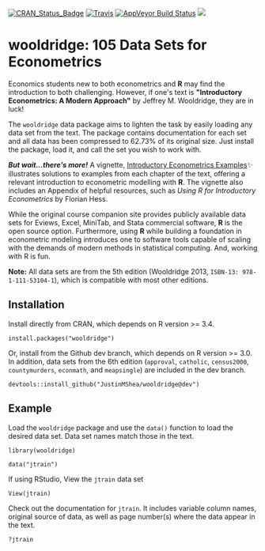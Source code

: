 

[![CRAN_Status_Badge](http://www.r-pkg.org/badges/version/wooldridge)](https://cran.r-project.org/package=wooldridge) [![Travis](https://travis-ci.org/JustinMShea/wooldridge.svg?branch=master)](https://travis-ci.org/JustinMShea/wooldridge) [![AppVeyor Build Status](https://ci.appveyor.com/api/projects/status/github/JustinMShea/wooldridge?branch=master&svg=true)](https://ci.appveyor.com/project/JustinMShea/wooldridge)   [![](http://cranlogs.r-pkg.org/badges/wooldridge)](http://cran.rstudio.com/web/packages/wooldridge/index.html)

# wooldridge: 105 Data Sets for Econometrics 

Economics students new to both econometrics and **R** may find the introduction to both challenging. However, if one's text is **"Introductory Econometrics: A Modern Approach"** by Jeffrey M. Wooldridge, they are in luck! 

The `wooldridge` data package aims to lighten the task by easily loading any data set from the text. The package contains documentation for each set and all data has been compressed to 62.73% of its original size. Just install the package, load it, and call the set you wish to work with.

_**But wait...there's more!**_ A vignette, [Introductory Econometrics Examples](https://justinmshea.github.io/wooldridge/articles/Introductory-Econometrics-Examples.html):sparkles: illustrates solutions to examples from each chapter of the text, offering a relevant introduction to econometric modelling with **R**. The vignette also includes an Appendix of helpful resources, such as *Using R for Introductory Econometrics* by Florian Hess.


While the original course companion site provides publicly available data sets for Eviews, Excel, MiniTab, and Stata commercial software, **R** is the open source option. Furthermore, using **R** while building a foundation in econometric modeling introduces one to software tools capable of scaling with the demands of modern methods in statistical computing. And, working with R is fun.

**Note:** All data sets are from the 5th edition (Wooldridge 2013, `ISBN-13: 978-1-111-53104-1`), which is compatible with most other editions.


## Installation

Install directly from CRAN, which depends on R version >= 3.4.

```{r}
install.packages("wooldridge")
```

Or, install from the Github dev branch, which depends on R version >= 3.0. In addition, data sets from the 6th edition (`approval`, `catholic`, `census2000`, `countymurders`, `econmath`, and `meapsingle`) are included in the dev branch.

```{r}
devtools::install_github("JustinMShea/wooldridge@dev")
```

## Example

Load the `wooldridge` package and use the `data()` function to load the desired data set.
Data set names match those in the text.

```{r}
library(wooldridge)

data("jtrain")
```

If using RStudio, View the `jtrain` data set

```{r}
View(jtrain)
```

Check out the documentation for `jtrain`. It includes variable column names, original source of data, as well as page number(s) where the data appear in the text.

```{r}
?jtrain
```


